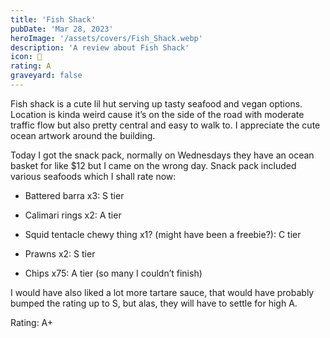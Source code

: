```yaml
---
title: 'Fish Shack'
pubDate: 'Mar 28, 2023'
heroImage: '/assets/covers/Fish_Shack.webp'
description: 'A review about Fish Shack'
icon: 🎣
rating: A
graveyard: false
---
```


Fish shack is a cute lil hut serving up tasty seafood and vegan options. Location is kinda weird cause it’s on the side of the road with moderate traffic flow but also pretty central and easy to walk to. I appreciate the cute ocean artwork around the building.

Today I got the snack pack, normally on Wednesdays they have an ocean basket for like $12 but I came on the wrong day. Snack pack included various seafoods which I shall rate now:

- Battered barra x3: S tier

- Calimari rings x2: A tier

- Squid tentacle chewy thing x1? (might have been a freebie?): C tier

- Prawns x2: S tier

- Chips x75: A tier (so many I couldn’t finish)

I would have also liked a lot more tartare sauce, that would have probably bumped the rating up to S, but alas, they will have to settle for high A.

Rating: A+
